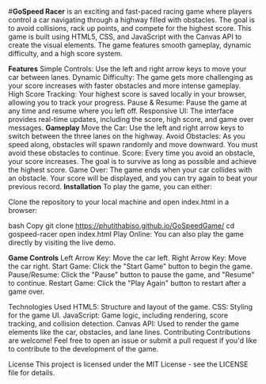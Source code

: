 #**GoSpeed Racer**  is an exciting and fast-paced racing game where players control a car navigating through a highway filled with obstacles.
The goal is to avoid collisions, rack up points, and compete for the highest score.
This game is built using HTML5, CSS, and JavaScript with the Canvas API to create the visual elements.
The game features smooth gameplay, dynamic difficulty, and a high score system.

**Features**
Simple Controls: Use the left and right arrow keys to move your car between lanes.
Dynamic Difficulty: The game gets more challenging as your score increases with faster obstacles and more intense gameplay.
High Score Tracking: Your highest score is saved locally in your browser, allowing you to track your progress.
Pause & Resume: Pause the game at any time and resume where you left off.
Responsive UI: The interface provides real-time updates, including the score, high score, and game over messages.
**Gameplay**
Move the Car: Use the left and right arrow keys to switch between the three lanes on the highway.
Avoid Obstacles: As you speed along, obstacles will spawn randomly and move downward. You must avoid these obstacles to continue.
Score: Every time you avoid an obstacle, your score increases. The goal is to survive as long as possible and achieve the highest score.
Game Over: The game ends when your car collides with an obstacle. Your score will be displayed, and you can try again to beat your previous record.
**Installation**
To play the game, you can either:

Clone the repository to your local machine and open index.html in a browser:

bash
Copy
git clone  https://phutithabiso.github.io/GoSpeedGame/
cd gospeed-racer
open index.html
Play Online: You can also play the game directly by visiting the live demo.

**Game Controls**
Left Arrow Key: Move the car left.
Right Arrow Key: Move the car right.
Start Game: Click the "Start Game" button to begin the game.
Pause/Resume: Click the "Pause" button to pause the game, and "Resume" to continue.
Restart Game: Click the "Play Again" button to restart after a game over.


Technologies Used
HTML5: Structure and layout of the game.
CSS: Styling for the game UI.
JavaScript: Game logic, including rendering, score tracking, and collision detection.
Canvas API: Used to render the game elements like the car, obstacles, and lane lines.
Contributing
Contributions are welcome! Feel free to open an issue or submit a pull request if you'd like to contribute to the development of the game.

License
This project is licensed under the MIT License - see the LICENSE file for details.




